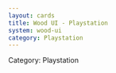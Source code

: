 ```yaml
---
layout: cards
title: Wood UI - Playstation
system: wood-ui
category: Playstation
---
```

<div class="alert alert-secondary mb-4"><span class="i18n innerHTML-category">Category: </span><span class="i18n innerHTML-cat-Playstation">Playstation</span></div>
